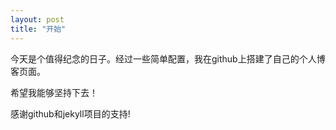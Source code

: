 ```yaml
---
layout: post
title: "开始"
---
```


今天是个值得纪念的日子。经过一些简单配置，我在github上搭建了自己的个人博客页面。


希望我能够坚持下去！

感谢github和jekyll项目的支持!

<!-- brief-remark -->
